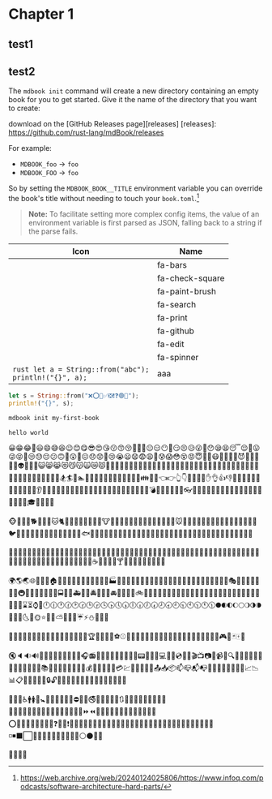 # Chapter 1

## test1
## test2

The `mdbook init` command will create a new directory containing an empty book for you to get started.
Give it the name of the directory that you want to create:


download on the [GitHub Releases page][releases]
[releases]: https://github.com/rust-lang/mdBook/releases


For example:
- `MDBOOK_foo` -> `foo`
- `MDBOOK_FOO` -> `foo`

So by setting the `MDBOOK_BOOK__TITLE` environment variable you can override the
book's title without needing to touch your `book.toml`.[^1]
[^1]: https://web.archive.org/web/20240124025806/https://www.infoq.com/podcasts/software-architecture-hard-parts/

> **Note:** To facilitate setting more complex config items, the value of an
> environment variable is first parsed as JSON, falling back to a string if the
> parse fails.
>


| Icon | Name |
|------|-------------|
| <i class="fa fa-bars"></i> | fa-bars |
| <i class="fa fa-check-square"></i> | fa-check-square |
| <i class="fa fa-paint-brush"></i> | fa-paint-brush |
| <i class="fa fa-search"></i> | fa-search |
| <i class="fa fa-print"></i> | fa-print |
| <i class="fa fa-github"></i> | fa-github |
| <i class="fa fa-edit"></i> | fa-edit |
| <i class="fa fa-spinner fa-pulse fa-3x fa-fw"></i> | fa-spinner |
|```rust let a = String::from("abc");```<br>```println!("{}", a);```|aaa|

```rust
let s = String::from("❌⭕👀✅❎❗❓🟢🔴");
println!("{}", s);
```

```sh
mdbook init my-first-book
```

```text
hello world
```

😀😁😂🤣😃😄😅😆😉😊😋😎😍😘😗😙😚🙂🤗🤔😐😑😶🙄😏😣😥😮🤐😯😪😫😴😌🤓😛😜😝🤤😒😓😔😕🙃🤑😲🙁😖😞😟😤😢😭😦😧😨😩😬😰😱😳😵😡😇🤡🤥😷🤒🤕🤢🤧😈👿👹👺💀👻👽👾🤖💩😺😸😹😻😼😽🙀😿😾🙈🙉🙊👦👧👨👩👴👵👶👼👮💂👷👳👱🎅🤶👸🤴👰🤵🤰👲🙍🙎🙅🙆💁🙋🙇🤦🤷💆💇🚶🏃💃🕺👯👤👥🤺🏇🏂🏄🚣🏊🚴🚵🤸🤼🤽🤾🤹👫👬👭💏💑👪💪🤳👈👉👆👇🤞🖖🤘🤙✋👌👍👎✊👊🤛🤜🤚👋👏👐🙌🙏🤝💅👂👃👣👀👅👄💋💘💓💔💕💖💗💙💚💛💜🖤💝💞💟💌💤💢💣💥💦💨💫💬💭👓👔👕👖👗👘👙👚👛👜👝🎒👞👟👠👡👢👑👒🎩🎓📿💄💍💎 

 

🐵🐒🦍🐶🐕🐩🐺🦊🐱🐈🦁🐯🐅🐆🐴🐎🦌🦄🐮🐂🐃🐄🐷🐖🐗🐽🐏🐑🐐🐪🐫🐘🦏🐭🐁🐀🐹🐰🐇🦇🐻🐨🐼🐾🦃🐔🐓🐣🐤🐥🐦🐧🦅🦆🦉🐸🐊🐢🦎🐍🐲🐉🐳🐋🐬🐟🐠🐡🦈🐙🐚🦀🦐🦑🦋🐌🐛🐜🐝🐞🦂💐🌸💮🌹🥀🌺🌻🌼🌷🌱🌲🌳🌴🌵🌾🌿🍀🍁🍂🍃 

 

🍇🍈🍉🍊🍋🍌🍍🍎🍏🍐🍑🍒🍓🥝🍅🥑🍆🥔🥕🌽🥒🍄🥜🌰🍞🥐🥖🥞🧀🍖🍗🥓🍔🍟🍕🌭🌮🌯🥙🥚🍳🥘🍲🥗🍿🍱🍘🍙🍚🍛🍜🍝🍠🍢🍣🍤🍥🍡🍦🍧🍨🍩🍪🎂🍰🍫🍬🍭🍮🍯🍼🥛☕🍵🍶🍾🍷🍸🍹🍺🍻🥂🥃🍴🥄🔪🏺 

 

 

🌍🌎🌏🌐🗾🌋🗻🏠🏡🏢🏣🏤🏥🏦🏨🏩🏪🏫🏬🏭🏯🏰💒🗼🗽⛪🕌🕍🕋⛲⛺🌁🌃🌄🌅🌆🌇🌉🌌🎠🎡🎢💈🎪🎭🎨🎰🚂🚃🚄🚅🚆🚇🚈🚉🚊🚝🚞🚋🚌🚍🚎🚐🚑🚒🚓🚔🚕🚖🚗🚘🚙🚚🚛🚜🚲🛴🛵🚏⛽🚨🚥🚦🚧🛑⚓⛵🛶🚤🚢🛫🛬💺🚁🚟🚠🚡🚀🚪🛌🚽🚿🛀🛁⌛⏳⌚⏰🕛🕧🕐🕜🕑🕝🕒🕞🕓🕟🕔🕠🕕🕡🕖🕢🕗🕣🕘🕤🕙🕥🕚🕦🌑🌒🌓🌔🌕🌖🌗🌘🌙🌚🌛🌜🌝🌞⭐🌟🌠⛅🌀🌈🌂☔⚡⛄🔥💧🌊 

 

🎃🎄🎆🎇✨🎈🎉🎊🎋🎍🎎🎏🎐🎑🎀🎁🎫🏆🏅🥇🥈🥉⚽⚾🏀🏐🏈🏉🎾🎱🎳🏏🏑🏒🏓🏸🥊🥋🥅🎯⛳🎣🎽🎿🎮🎲🃏🀄🎴 

 

🔇🔈🔉🔊📢📣📯🔔🔕🎼🎵🎶🎤🎧📻🎷🎸🎹🎺🎻🥁📱📲📞📟📠🔋🔌💻💽💾💿📀🎥🎬📺📷📸📹📼🔍🔎🔬🔭📡💡🔦🏮📔📕📖📗📘📙📚📓📒📃📜📄📰📑🔖💰💴💵💶💷💸💳💹💱💲📧📨📩📤📥📦📫📪📬📭📮📝💼📁📂📅📆📇📈📉📊📋📌📍📎📏📐🔒🔓🔏🔐🔑🔨🔫🏹🔧🔩🔗💉💊🚬🗿🔮🛒 

 

 

🏧🚮🚰♿🚹🚺🚻🚼🚾🛂🛃🛄🛅🚸⛔🚫🚳🚭🚯🚱🚷📵🔞🔃🔄🔙🔚🔛🔜🔝🛐🕎🔯♈♉♊♋♌♍♎♏♐♑♒♓⛎🔀🔁🔂⏩⏪🔼⏫🔽⏬🎦🔅🔆📶📳📴📛🔰🔱⭕✅❌❎➕➖➗➰➿❓❔❕❗🔟💯🔠🔡🔢🔣🔤🆎🆑🆒🆓🆔🆕🆖🆗🆘🆙🆚🈁🈶🈯🉐🈹🈚🈲🉑🈸🈴🈳🈺🈵◽◾⬛⬜🔶🔷🔸🔹🔺🔻💠🔘🔲🔳⚪⚫🔴🔵 

 

🏁🚩🎌🏴 